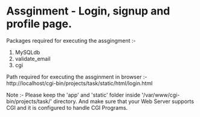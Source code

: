 Assginment - Login, signup and profile page.
==================================================
Packages required for executing the assgingment :-


1. MySQLdb
2. validate_email
3. cgi

Path required for executing the assginment in browser :- 
  http://localhost/cgi-bin/projects/task/static/html/login.html

Note :- Please keep the 'app' and 'static' folder inside '/var/www/cgi-bin/projects/task/' directory. And make sure that your Web Server supports CGI and it is configured to handle CGI Programs.
